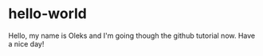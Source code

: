 # hello-world
Hello, my name is Oleks and I'm going though the github tutorial now.
Have a nice day!
